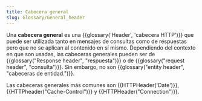 ```yaml
---
title: Cabecera general
slug: Glossary/General_header
---
```


Una **cabecera general** es una {{glossary('Header', 'cabecera HTTP')}} que puede ser utilizada tanto en mensajes de consultas como de respuestas pero que no se aplican al contenido en sí mismo. Dependiendo del contexto en que son usadas, las cabeceras generales pueden ser de {{glossary("Response header", "respuesta")}} o de {{glossary("request header", "consulta")}}. Sin embargo, no son {{glossary("entity header", "cabeceras de entidad.")}}.

Las cabeceras generales más comunes son {{HTTPHeader('Date')}}, {{HTTPheader("Cache-Control")}} y {{HTTPHeader("Connection")}}.
